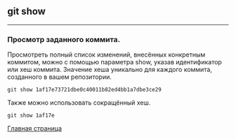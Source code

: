 ## git show

---

### Просмотр заданного коммита.

 Просмотреть полный список изменений, внесённых конкретным коммитом, можно с помощью параметра show, указав идентификатор или хеш коммита. Значение хеша уникально для каждого коммита, созданного в вашем репозитории.

 ~~~
 git show 1af17e73721dbe0c40011b82ed4bb1a7dbe3ce29
 ~~~

 Также можно использовать сокращённый хеш.

 ~~~
 git show 1af17e
 ~~~

[Главная страница](/./readme.md)